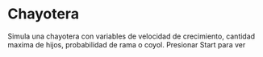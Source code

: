 # Chayotera
Simula una chayotera con variables de velocidad de crecimiento, cantidad maxima de hijos, probabilidad de rama o coyol.
Presionar Start para ver
